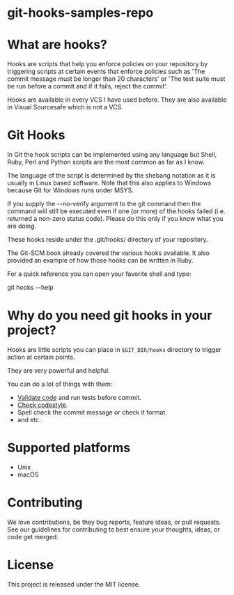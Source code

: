 # git-hooks-samples-repo

# What are hooks?

Hooks are scripts that help you enforce policies on your repository by triggering scripts at certain events that enforce policies such as 'The commit message must be longer than 20 characters' or 'The test suite must be run before a commit and if it fails, reject the commit'.

Hooks are available in every VCS I have used before. They are also available in Visual Sourcesafe which is not a VCS.

# Git Hooks

In Git the hook scripts can be implemented using any language but Shell, Ruby, Perl and Python scripts are the most common as far as I know.

The language of the script is determined by the shebang notation as it is usually in Linux based software. Note that this also applies to Windows because Git for Windows runs under MSYS.

If you supply the --no-verify argument to the git command then the command will still be executed even if one (or more) of the hooks failed (i.e. returned a non-zero status code). Please do this only if you know what you are doing.

These hooks reside under the .git/hooks/ directory of your repository.

The Git-SCM book already covered the various hooks available. It also provided an example of how those hooks can be written in Ruby.

For a quick reference you can open your favorite shell and type:

git hooks --help

# Why do you need git hooks in your project?
Hooks are little scripts you can place in `$GIT_DIR/hooks` directory to trigger action at certain points.

They are very powerful and helpful.

You can do a lot of things with them:

  * [Validate code](http://jshint.com/) and run tests before commit.
  * [Check codestyle](http://jscs.info/).
  * Spell check the commit message or check it format.
  * and etc.


# Supported platforms
  * Unix
  * macOS
  
# Contributing
We love contributions, be they bug reports, feature ideas, or pull requests. See our guidelines for contributing to best ensure your thoughts, ideas, or code get merged.

# License
This project is released under the MIT license.



  
